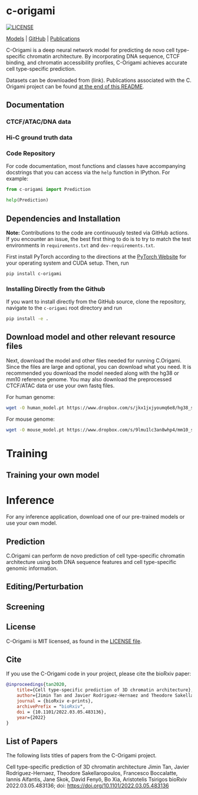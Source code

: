 # c-origami

[![LICENSE](https://img.shields.io/badge/license-MIT-blue.svg)](https://github.com/ninashenker/c-origami/blob/main/LICENSE)

[Models](#Download-model-and-other-relevant-resource-files) |
[GitHub](https://github.com/ninashenker/c-origami) |
[Publications](#list-of-papers)

C-Origami is a deep neural network model for predicting de novo cell type-specific chromatin architecture. By incorporating DNA sequence, CTCF binding, and chromatin accessibility profiles, C-Origami achieves accurate cell type-specific prediction.

Datasets can be downloaded from (link). Publications
associated with the C. Origami project can be found
[at the end of this README](#list-of-papers).


## Documentation

### CTCF/ATAC/DNA data 

### Hi-C ground truth data

### Code Repository

For code documentation, most functions and classes have accompanying docstrings
that you can access via the `help` function in IPython. For example:

```python
from c-origami import Prediction

help(Prediction)
```

## Dependencies and Installation

**Note:** Contributions to the code are continuously tested via GitHub actions.
If you encounter an issue, the best first thing to do is to try to match the
test environments in `requirements.txt` and `dev-requirements.txt`.

First install PyTorch according to the directions at the
[PyTorch Website](https://pytorch.org/get-started/) for your operating system
and CUDA setup. Then, run

```bash
pip install c-origami
```

### Installing Directly from the Github

If you want to install directly from the GitHub source, clone the repository,
navigate to the `c-origami` root directory and run

```bash
pip install -e .
```
## Download model and other relevant resource files

Next, download the model and other files needed for running C.Origami. Since the files are large and optional, you can download what you need. It is recommended you download the model needed along with the hg38 or mm10 reference genome. 
You may also download the preprocessed CTCF/ATAC data or use your own fastq files. 

For human genome:
```bash
wget -O human_model.pt https://www.dropbox.com/s/jkx1jxjyoumq6e8/hg38_state_dict_43.pt?dl=0

```
For mouse genome:
```bash
wget -O mouse_model.pt https://www.dropbox.com/s/9lmu1lc3an8whp4/mm10_state_dict_73.pt?dl=0

```

# Training

## Training your own  model

# Inference

For any inference application, download one of our pre-trained models or use your own model.

## Prediction

C.Origami can perform de novo prediction of cell type-specific chromatin architecture using both DNA sequence features and cell type-specific genomic information.


## Editing/Perturbation

## Screening


## License

C-Origami is MIT licensed, as found in the [LICENSE file](https://github.com/ninashenker/c-origami/blob/main/LICENSE).

## Cite

If you use the C-Origami code in your project, please cite the bioRxiv 
paper:

```BibTeX
@inproceedings{tan2020,
    title={Cell type-specific prediction of 3D chromatin architecture},
    author={Jimin Tan and Javier Rodriguez-Hernaez and Theodore Sakellaropoulos and Francesco Boccalatte and Iannis Aifantis and Jane Skok and David Fenyö and Bo Xia and Aristotelis Tsirigos},
    journal = {bioRxiv e-prints},
    archivePrefix = "bioRxiv",
    doi = {10.1101/2022.03.05.483136},
    year={2022}
}
```


## List of Papers

The following lists titles of papers from the C-Origami project. 

Cell type-specific prediction of 3D chromatin architecture
Jimin Tan, Javier Rodriguez-Hernaez, Theodore Sakellaropoulos, Francesco Boccalatte, Iannis Aifantis, Jane Skok, David Fenyö, Bo Xia, Aristotelis Tsirigos
bioRxiv 2022.03.05.483136; doi: https://doi.org/10.1101/2022.03.05.483136
